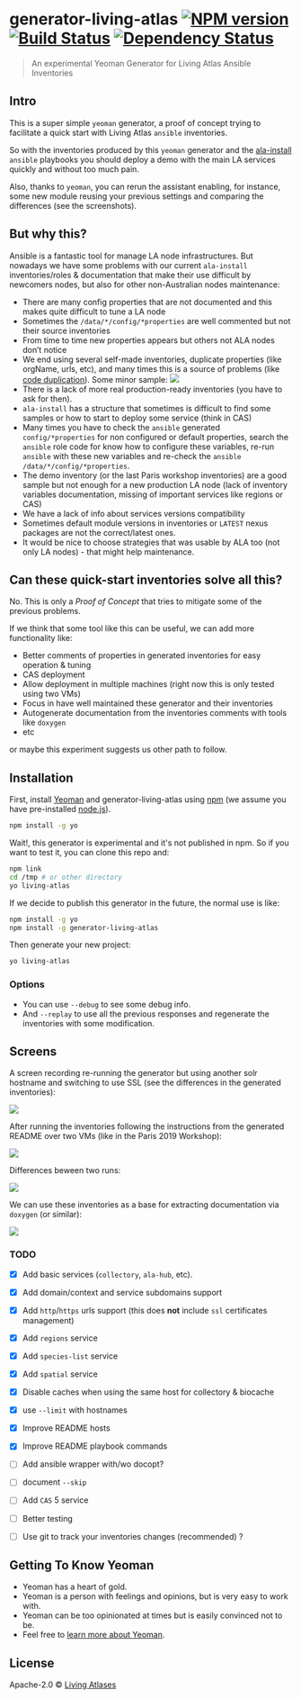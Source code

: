 # generator-living-atlas [![NPM version][npm-image]][npm-url] [![Build Status][travis-image]][travis-url] [![Dependency Status][daviddm-image]][daviddm-url]
> An experimental Yeoman Generator for Living Atlas Ansible Inventories

## Intro

This is a super simple `yeoman` generator, a proof of concept trying to facilitate a quick start with Living Atlas `ansible` inventories.

So with the inventories produced by this `yeoman` generator and the [ala-install](https://github.com/AtlasOfLivingAustralia/ala-install/) `ansible` playbooks you should deploy a demo with the main LA services quickly and without too much pain.

Also, thanks to `yeoman`, you can rerun the assistant enabling, for instance, some new module reusing your previous settings and comparing the differences (see the screenshots).

## But why this?

Ansible is a fantastic tool for manage LA node infrastructures. But nowadays we have some problems with our current `ala-install` inventories/roles & documentation that make their use difficult by newcomers nodes, but also for other non-Australian nodes maintenance:
- There are many config properties that are not documented and this makes quite difficult to tune a LA node
- Sometimes the `/data/*/config/*properties` are well commented but not their source inventories
- From time to time new properties appears but others not ALA nodes don’t notice
- We end using several self-made inventories, duplicate properties (like orgName, urls, etc), and many times this is a source of problems (like [code duplication](https://en.wikipedia.org/wiki/Duplicate_code)). Some minor sample:
![](dups.png)
- There is a lack of more real production-ready inventories (you have to ask for then).
- `ala-install` has a structure that sometimes is difficult to find some samples or how to start to deploy some service (think in CAS)
- Many times you have to check the `ansible` generated `config/*properties` for non configured or default properties, search the `ansible` role code for know how to configure these variables, re-run `ansible` with these new variables and re-check the `ansible` `/data/*/config/*properties`.
- The demo inventory (or the last Paris workshop inventories) are a good sample but not enough for a new production LA node (lack of inventory variables documentation, missing of important services like regions or CAS)
- We have a lack of info about services versions compatibility
- Sometimes default module versions in inventories or `LATEST` nexus packages are not the correct/latest ones.
- It would be nice to choose strategies that was usable by ALA too (not only LA nodes) - that might help maintenance.

## Can these quick-start inventories solve all this?

No. This is only a *Proof of Concept* that tries to mitigate some of the previous problems.

If we think that some tool like this can be useful, we can add more functionality like:

- Better comments of properties in generated inventories for easy operation & tuning
- CAS deployment
- Allow deployment in multiple machines (right now this is only tested using two VMs)
- Focus in have well maintained these generator and their inventories
- Autogenerate documentation from the inventories comments with tools like `doxygen`
- etc

or maybe this experiment suggests us other path to follow.

## Installation

First, install [Yeoman](http://yeoman.io) and generator-living-atlas using [npm](https://www.npmjs.com/) (we assume you have pre-installed [node.js](https://nodejs.org/)).

```bash
npm install -g yo
```

Wait!, this generator is experimental and it's not published in npm. So if you want to test it, you can clone this repo and:

```bash
npm link
cd /tmp # or other directory
yo living-atlas
```

If we decide to publish this generator in the future, the normal use is like:

```bash
npm install -g yo
npm install -g generator-living-atlas
```

Then generate your new project:

```bash
yo living-atlas
```
### Options

- You can use `--debug` to see some debug info.
- And `--replay` to use all the previous responses and regenerate the inventories with some modification.

## Screens

A screen recording re-running the generator but using another solr hostname and switching to use SSL (see the differences in the generated inventories):

![](yo-living-atlas.gif)

After running the inventories following the instructions from the generated README over two VMs (like in the Paris 2019 Workshop):

![](after-running-inventories.png)

Differences beween two runs:

![](re-running-diff.png)

We can use these inventories as a base for extracting documentation via `doxygen` (or similar):

![](doxygen-ansible-reference.png)

### TODO

- [x] Add basic services (`collectory`, `ala-hub`, etc).
- [x] Add domain/context and service subdomains support
- [x] Add `http`/`https` urls support (this does **not** include `ssl` certificates management)
- [X] Add `regions` service
- [X] Add `species-list` service
- [X] Add `spatial` service
- [x] Disable caches when using the same host for collectory & biocache
- [x] use `--limit` with hostnames
- [x] Improve README hosts
- [x] Improve README playbook commands
- [ ] Add ansible wrapper with/wo
docopt?
- [ ] document `--skip`
- [ ] Add `CAS` 5 service
- [ ] Better testing
- [ ] Use git to track your inventories changes (recommended) ?


## Getting To Know Yeoman

 * Yeoman has a heart of gold.
 * Yeoman is a person with feelings and opinions, but is very easy to work with.
 * Yeoman can be too opinionated at times but is easily convinced not to be.
 * Feel free to [learn more about Yeoman](http://yeoman.io/).

## License

Apache-2.0 © [Living Atlases](https://living-atlases.gbif.org)


[npm-image]: https://badge.fury.io/js/generator-living-atlas.svg
[npm-url]: https://npmjs.org/package/generator-living-atlas
[travis-image]: https://travis-ci.org/vjrj/generator-living-atlas.svg?branch=master
[travis-url]: https://travis-ci.org/vjrj/generator-living-atlas
[daviddm-image]: https://david-dm.org/vjrj/generator-living-atlas.svg?theme=shields.io
[daviddm-url]: https://david-dm.org/vjrj/generator-living-atlas
